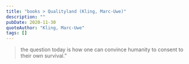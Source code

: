 ```yaml
---
title: "books > Qualityland (Kling, Marc-Uwe)"
description: ""
pubDate: 2020-11-30
quoteAuthor: "Kling, Marc-Uwe"
tags: []
---
```


> the question today is how one can convince humanity to consent to their own survival.”